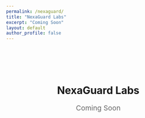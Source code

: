 ```yaml
---
permalink: /nexaguard/
title: "NexaGuard Labs"
excerpt: "Coming Soon"
layout: default
author_profile: false
---
```


<div style="text-align: center; padding: 4rem 2rem;">
  <h1>NexaGuard Labs</h1>
  <p style="font-size: 1.2rem; color: #666; margin-top: 1rem;">Coming Soon</p>
</div>
